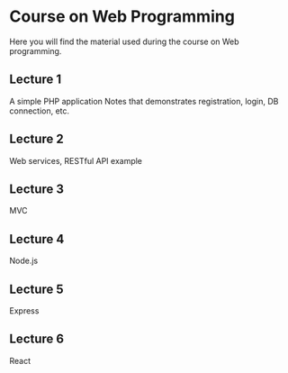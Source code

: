 # Course on Web Programming
Here you will find the material used during the course on Web programming.

## Lecture 1
A simple PHP application Notes that demonstrates registration, login, DB connection, etc. 

## Lecture 2
Web services, RESTful API example 

## Lecture 3
MVC  

## Lecture 4
Node.js  

## Lecture 5
Express  

## Lecture 6
React  

